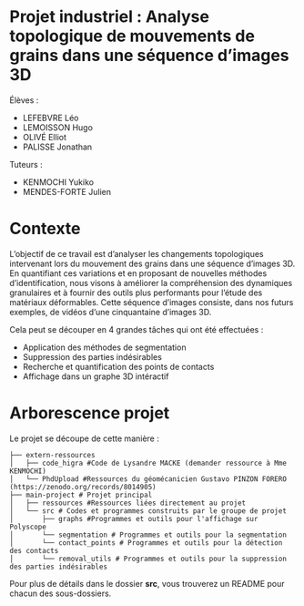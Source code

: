 # Projet industriel : Analyse topologique de mouvements de grains dans une séquence d’images 3D

Élèves :
- LEFEBVRE Léo
- LEMOISSON Hugo
- OLIVÉ Elliot
- PALISSE Jonathan

Tuteurs :
- KENMOCHI Yukiko
- MENDES-FORTE Julien

# Contexte 

L’objectif de ce travail est d’analyser les changements topologiques intervenant lors du mouvement des grains dans une séquence d’images 3D. En quantifiant ces variations et en proposant de nouvelles méthodes d’identification, nous visons à améliorer la compréhension des dynamiques granulaires et à fournir des outils plus performants pour l’étude des matériaux déformables. Cette séquence d’images consiste, dans nos futurs exemples, de vidéos d’une cinquantaine d’images 3D.


Cela peut se découper en 4 grandes tâches qui ont été effectuées :
- Application des méthodes de segmentation
- Suppression des parties indésirables
- Recherche et quantification des points de contacts
- Affichage dans un graphe 3D intéractif

# Arborescence projet

Le projet se découpe de cette manière :
```
├── extern-ressources
│   ├── code_higra #Code de Lysandre MACKE (demander ressource à Mme KENMOCHI)
│   └── PhdUpload #Ressources du géomécanicien Gustavo PINZON FORERO (https://zenodo.org/records/8014905)
├── main-project # Projet principal
│   ├── ressources #Ressources liées directement au projet
│   └── src # Codes et programmes construits par le groupe de projet
│       ├── graphs #Programmes et outils pour l'affichage sur Polyscope
│       └── segmentation # Programmes et outils pour la segmentation
│       └── contact_points # Programmes et outils pour la détection des contacts
│       └── removal_utils # Programmes et outils pour la suppression des parties indésirables
```

Pour plus de détails dans le dossier **src**, vous trouverez un README pour chacun des sous-dossiers.





